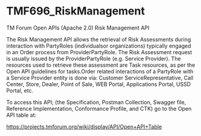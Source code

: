 # TMF696_RiskManagement
TM Forum Open APIs (Apache 2.0) Risk Management API

The Risk Management API allows the retrieval of Risk Assessments during interaction with PartyRoles (individualsor organizations) typically engaged in an Order process from ProviderPartyRole. The Risk Assessment request is usually issued by the ProviderPartyRole (e.g. Service Provider). The resources used to retrieve these assessment are Task resources, as per the Open API guidelines for tasks.Order related interactions of a PartyRole with a Service Provider entity is done via: Customer ServiceRepresentative, Call Center, Store, Dealer, Point of Sale, WEB Portal, Applications Portal, USSD Portal, etc.

To access this API; (the Specification, Postman Collection, Swagger file, Reference Implementation, Conformance Profile, and CTK) go to the Open API table at:

https://projects.tmforum.org/wiki/display/API/Open+API+Table
